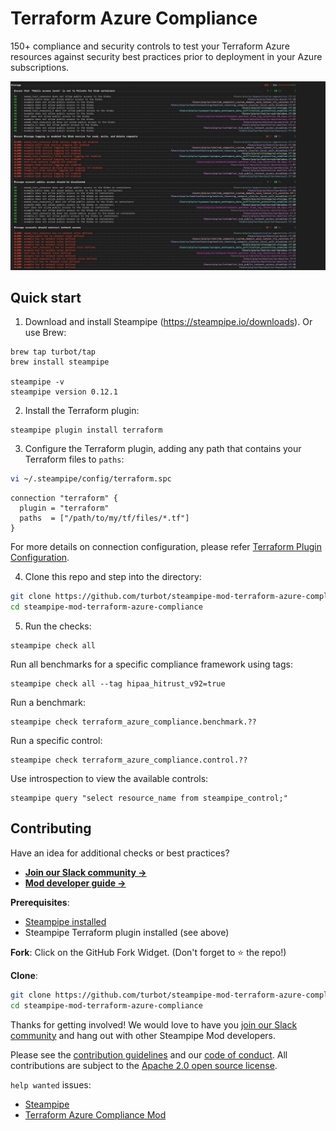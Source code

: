 # Terraform Azure Compliance

150+ compliance and security controls to test your Terraform Azure resources against security best practices prior to deployment in your Azure subscriptions.

![image](https://raw.githubusercontent.com/turbot/steampipe-mod-terraform-azure-compliance/main/docs/terraform_azure_compliance_console_output.png)

## Quick start

1) Download and install Steampipe (https://steampipe.io/downloads). Or use Brew:

```shell
brew tap turbot/tap
brew install steampipe

steampipe -v
steampipe version 0.12.1
```

2) Install the Terraform plugin:

```shell
steampipe plugin install terraform
```

3) Configure the Terraform plugin, adding any path that contains your Terraform files to `paths`:

```sh
vi ~/.steampipe/config/terraform.spc
```

```hcl
connection "terraform" {
  plugin = "terraform"
  paths  = ["/path/to/my/tf/files/*.tf"]
}
```

For more details on connection configuration, please refer [Terraform Plugin Configuration](https://hub.steampipe.io/plugins/turbot/terraform#configuration).

4) Clone this repo and step into the directory:

```sh
git clone https://github.com/turbot/steampipe-mod-terraform-azure-compliance.git
cd steampipe-mod-terraform-azure-compliance
```

5) Run the checks:

```shell
steampipe check all
```

Run all benchmarks for a specific compliance framework using tags:

```shell
steampipe check all --tag hipaa_hitrust_v92=true
```

Run a benchmark:

```shell
steampipe check terraform_azure_compliance.benchmark.??
```

Run a specific control:

```shell
steampipe check terraform_azure_compliance.control.??
```

Use introspection to view the available controls:
```
steampipe query "select resource_name from steampipe_control;"
```

## Contributing

Have an idea for additional checks or best practices?
- **[Join our Slack community →](https://steampipe.io/community/join)**
- **[Mod developer guide →](https://steampipe.io/docs/steampipe-mods/writing-mods.md)**

**Prerequisites**:
- [Steampipe installed](https://steampipe.io/downloads)
- Steampipe Terraform plugin installed (see above)

**Fork**:
Click on the GitHub Fork Widget. (Don't forget to :star: the repo!)

**Clone**:

```sh
git clone https://github.com/turbot/steampipe-mod-terraform-azure-compliance.git
cd steampipe-mod-terraform-azure-compliance
```

Thanks for getting involved! We would love to have you [join our Slack community](https://steampipe.io/community/join) and hang out with other Steampipe Mod developers.

Please see the [contribution guidelines](https://github.com/turbot/steampipe/blob/main/CONTRIBUTING.md) and our [code of conduct](https://github.com/turbot/steampipe/blob/main/CODE_OF_CONDUCT.md). All contributions are subject to the [Apache 2.0 open source license](https://github.com/turbot/steampipe-mod-terraform-azure-compliance/blob/main/LICENSE).

`help wanted` issues:
- [Steampipe](https://github.com/turbot/steampipe/labels/help%20wanted)
- [Terraform Azure Compliance Mod](https://github.com/turbot/steampipe-mod-terraform-azure-compliance/labels/help%20wanted)

